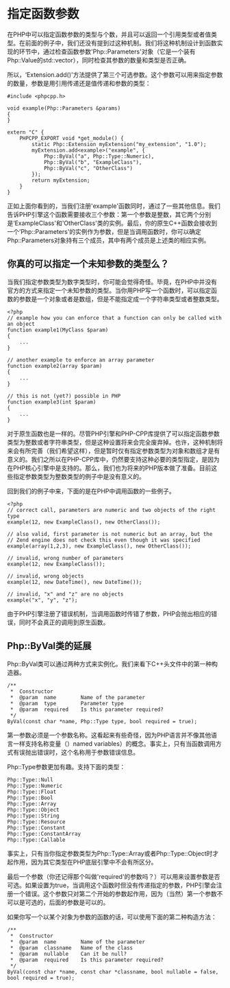 # 指定函数参数
在PHP中可以指定函数参数的类型与个数，并且可以返回一个引用类型或者值类型。在前面的例子中，我们还没有提到过这种机制。我们将这种机制设计到函数实现的环节中，通过检查函数参数'Php::Parameters'对象（它是一个装有Php::Value的std::vector），同时检查其参数的数量和类型是否正确。

所以，‘Extension.add()'方法提供了第三个可选参数。这个参数可以用来指定参数的数量，参数是用引用传递还是值传递和参数的类型：

```
#include <phpcpp.h>

void example(Php::Parameters &params)
{
}

extern "C" {
    PHPCPP_EXPORT void *get_module() {
        static Php::Extension myExtension("my_extension", "1.0");
        myExtension.add<example>("example", {
            Php::ByVal("a", Php::Type::Numeric),
            Php::ByVal("b", "ExampleClass"),
            Php::ByVal("c", "OtherClass")
        });
        return myExtension;
    }
}
```

正如上面你看到的，当我们注册'example'函数同时，通过了一些其他信息。我们告诉PHP引擎这个函数需要接收三个参数：第一个参数是整数，其它两个分别是‘ExampleClass'和'OtherClass'类的实例。最后，你的原生C++函数会接收到一个’Php::Parameters'的实例作为参数，但是当调用函数时，你可以确定Php::Parameters对象持有三个成员，其中有两个成员是上述类的相应实例。

## 你真的可以指定一个未知参数的类型么？
当我们指定参数类型为数字类型时，你可能会觉得奇怪。毕竟，在PHP中并没有官方的方式来指定一个未知参数的类型。当你用PHP写一个函数时，可以指定函数的参数是一个对象或者是数组，但是不能指定成一个字符串类型或者整数类型。

```
<?php
// example how you can enforce that a function can only be called with an object
function example1(MyClass $param)
{
    ...
}

// another example to enforce an array parameter
function example2(array $param)
{
    ...
}

// this is not (yet?) possible in PHP
function example3(int $param)
{
    ...
}
```

对于原生函数也是一样的。尽管PHP引擎和PHP-CPP库提供了可以指定函数参数类型为整数或者字符串类型，但是这种设置将来会完全废弃掉。也许，这种机制将来会有所完善（我们希望这样），但是暂时仅有指定参数类型为对象和数组才是有意义的。我们之所以在PHP-CPP库中，仍然要支持这种必要的类型指定，是因为在PHP核心引擎中是支持的。那么，我们也为将来的PHP版本做了准备。目前这些指定参数类型为整数类型的例子中是没有意义的。

回到我们的例子中来，下面的是在PHP中调用函数的一些例子。
```
<?php
// correct call, parameters are numeric and two objects of the right type
example(12, new ExampleClass(), new OtherClass());

// also valid, first parameter is not numeric but an array, but the
// Zend engine does not check this even though it was specified
example(array(1,2,3), new ExampleClass(), new OtherClass());

// invalid, wrong number of parameters
example(12, new ExampleClass());

// invalid, wrong objects
example(12, new DateTime(), new DateTime());

// invalid, "x" and "z" are no objects
example("x", "y", "z");
```

由于PHP引擎注册了错误机制，当调用函数时传错了参数，PHP会抛出相应的错误，同时不会真正的调用到原生函数。

## Php::ByVal类的延展
Php::ByVal类可以通过两种方式来实例化。我们来看下C++头文件中的第一种构造器。

```
/**
 *  Constructor
 *  @param  name        Name of the parameter
 *  @param  type        Parameter type
 *  @param  required    Is this parameter required?
 */
ByVal(const char *name, Php::Type type, bool required = true);
```

第一参数必须是一个参数名称。这看起来有些奇怪，因为PHP语言并不像其他语言一样支持名称变量（）named variables）的概念。事实上，只有当函数调用方式有误抛出错误时，这个名称用于参数错误信息。

Php::Type参数更加有趣。支持下面的类型：

```
Php::Type::Null
Php::Type::Numeric
Php::Type::Float
Php::Type::Bool
Php::Type::Array
Php::Type::Object
Php::Type::String
Php::Type::Resource
Php::Type::Constant
Php::Type::ConstantArray
Php::Type::Callable
```

事实上，只有当你指定参数类型为Php::Type::Array或者Php::Type::Object时才起作用，因为其它类型在PHP底层引擎中不会有所区分。

最后一个参数（你还记得那个叫做'required'的参数吗？）可以用来设置参数是否可选。如果设置为true，当调用这个函数时但没有传递指定的参数，PHP引擎会注册一个错误。这个参数只对第二个开始的参数起作用，因为（当然）第一个参数不可以是可选的，后面的参数是可以的。

如果你写一个以某个对象为参数的函数的话，可以使用下面的第二种构造方法：

```
/**
 *  Constructor
 *  @param  name        Name of the parameter
 *  @param  classname   Name of the class
 *  @param  nullable    Can it be null?
 *  @param  required    Is this parameter required?
 */
ByVal(const char *name, const char *classname, bool nullable = false, bool required = true);
```


